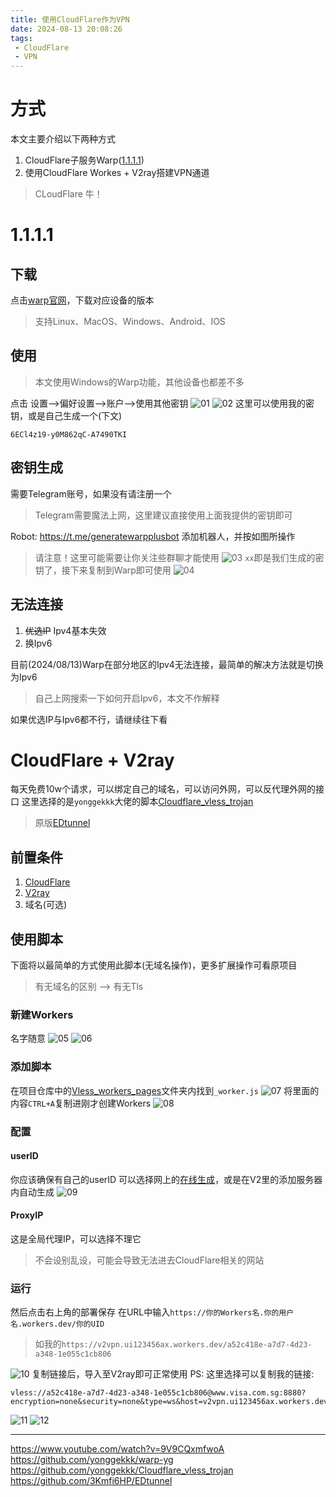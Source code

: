 ```yaml
---
title: 使用CloudFlare作为VPN
date: 2024-08-13 20:08:26
tags:
 - CloudFlare
 - VPN
---
```

# 方式
本文主要介绍以下两种方式
1. CloudFlare子服务Warp([1.1.1.1](https://1.1.1.1/))
2. 使用CloudFlare Workes + V2ray搭建VPN通道
> CLoudFlare 牛！

# 1.1.1.1
## 下载
点击[warp官网](https://1.1.1.1/)，下载对应设备的版本
> 支持Linux、MacOS、Windows、Android、IOS

## 使用
> 本文使用Windows的Warp功能，其他设备也都差不多

点击 设置-->偏好设置-->账户-->使用其他密钥
![01]()
![02]()
这里可以使用我的密钥，或是自己生成一个(下文)
```
6ECl4z19-y0M862qC-A7490TKI
```

## 密钥生成
需要Telegram账号，如果没有请注册一个
> Telegram需要魔法上网，这里建议直接使用上面我提供的密钥即可

Robot: https://t.me/generatewarpplusbot
添加机器人，并按如图所操作
> 请注意！这里可能需要让你关注些群聊才能使用
![03]()
`xx`即是我们生成的密钥了，接下来复制到Warp即可使用
![04]()

## 无法连接
1. ~~优选IP~~ Ipv4基本失效
2. 换Ipv6

目前(2024/08/13)Warp在部分地区的Ipv4无法连接，最简单的解决方法就是切换为Ipv6
> 自己上网搜索一下如何开启Ipv6，本文不作解释

如果优选IP与Ipv6都不行，请继续往下看

# CloudFlare + V2ray
每天免费10w个请求，可以绑定自己的域名，可以访问外网，可以反代理外网的接口
这里选择的是`yonggekkk`大佬的脚本[Cloudflare_vless_trojan](https://github.com/yonggekkk/Cloudflare_vless_trojan)
> 原版[EDtunnel](https://github.com/3Kmfi6HP/EDtunnel)

## 前置条件
1. [CloudFlare](https://dash.cloudflare.com/)
2. [V2ray](https://github.com/2dust/v2rayN/releases?after=3.10)
3. 域名(可选)

## 使用脚本
下面将以最简单的方式使用此脚本(无域名操作)，更多扩展操作可看原项目
> 有无域名的区别 --> 有无Tls

### 新建Workers
名字随意
![05]()
![06]()

### 添加脚本
在项目仓库中的[Vless_workers_pages](https://github.com/yonggekkk/Cloudflare_vless_trojan/blob/main/Vless_workers_pages/_worker.js)文件夹内找到`_worker.js`
![07]()
将里面的内容`CTRL+A`复制进刚才创建Workers
![08]()

### 配置
#### userID
你应该确保有自己的userID
可以选择网上的[在线生成](https://www.uuidgenerator.net/)，或是在V2里的添加服务器内自动生成
![09]()

#### ProxyIP
这是全局代理IP，可以选择不理它
> 不会设别乱设，可能会导致无法进去CloudFlare相关的网站

### 运行
然后点击右上角的部署保存
在URL中输入`https://你的Workers名.你的用户名.workers.dev/你的UID`
> 如我的`https://v2vpn.ui123456ax.workers.dev/a52c418e-a7d7-4d23-a348-1e055c1cb806`

![10]()
复制链接后，导入至V2ray即可正常使用
PS: 这里选择可以复制我的链接:
```
vless://a52c418e-a7d7-4d23-a348-1e055c1cb806@www.visa.com.sg:8880?encryption=none&security=none&type=ws&host=v2vpn.ui123456ax.workers.dev&path=%2F%3Fed%3D2560#v2vpn.ui123456ax.workers.dev
```
![11]()
![12]()

---
https://www.youtube.com/watch?v=9V9CQxmfwoA
https://github.com/yonggekkk/warp-yg
https://github.com/yonggekkk/Cloudflare_vless_trojan
https://github.com/3Kmfi6HP/EDtunnel